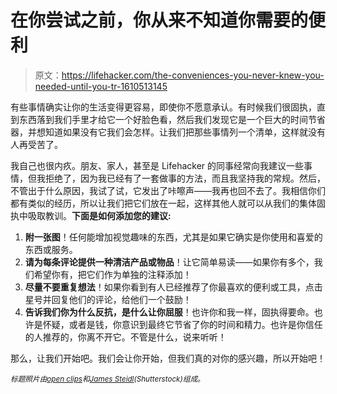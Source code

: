 # 在你尝试之前，你从来不知道你需要的便利

> 原文：<https://lifehacker.com/the-conveniences-you-never-knew-you-needed-until-you-tr-1610513145>

有些事情确实让你的生活变得更容易，即使你不愿意承认。有时候我们很固执，直到东西落到我们手里才给它一个好脸色看，然后我们发现它是一个巨大的时间节省器，并想知道如果没有它我们会怎样。让我们把那些事情列一个清单，这样就没有人再受苦了。



我自己也很内疚。朋友、家人，甚至是 Lifehacker 的同事经常向我建议一些事情，但我拒绝了，因为我已经有了一套做事的方法，而且我坚持我的常规。然后，不管出于什么原因，我试了试，它发出了咔嚓声——我再也回不去了。我相信你们都有类似的经历，所以让我们把它们放在一起，这样其他人就可以从我们的集体固执中吸取教训。**下面是如何添加您的建议:**

1.  **附一张图**！任何能增加视觉趣味的东西，尤其是如果它确实是你使用和喜爱的东西或服务。
2.  **请为每条评论提供一种清洁产品或物品**！让它简单易读——如果你有多个，我们希望你有，把它们作为单独的注释添加！
3.  **尽量不要重复想法**！如果你看到有人已经推荐了你最喜欢的便利或工具，点击星号并回复他们的评论，给他们一个鼓励！
4.  **告诉我们你为什么反抗，是什么让你屈服**！也许你和我一样，固执得要命。也许是怀疑，或者是钱，你意识到最终它节省了你的时间和精力。也许是你信任的人推荐的，你离不开它。不管是什么，说来听听！

那么，让我们开始吧。我们会让你开始，但我们真的对你的感兴趣，所以开始吧！

<small>*标题照片由*</small>[<small>*open clips*</small>](http://pixabay.com/en/explosion-detonation-blast-burst-155624/)<small>*和*</small>[<small>*James Steidl*</small>](http://www.shutterstock.com/pic.mhtml?id=15301483&src=id)<small>*(Shutterstock)组成。*</small>